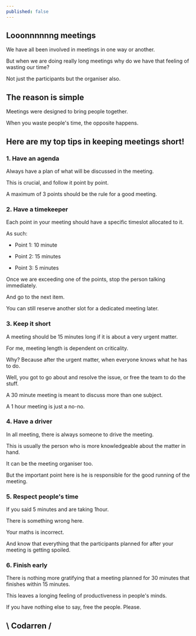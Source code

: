 ```yaml
---
published: false
---
```

## Looonnnnnng meetings

We have all been involved in meetings in one way or another.

But when we are doing really long meetings why do we have that feeling of wasting our time?

Not just the participants but the organiser also.

## The reason is simple

Meetings were designed to bring people together.

When you waste people's time, the opposite happens.

## Here are my top tips in keeping meetings short!
### 1. Have an agenda
Always have a plan of what will be discussed in the meeting.

This is crucial, and follow it point by point.

A maximum of 3 points should be the rule for a good meeting.

### 2. Have a timekeeper
Each point in your meeting should have a specific timeslot allocated to it.

As such:

- Point 1: 10 minute

- Point 2: 15 minutes

- Point 3: 5 minutes

Once we are exceeding one of the points, stop the person talking immediately.

And go to the next item.

You can still reserve another slot for a dedicated meeting later.

### 3. Keep it short
A meeting should be 15 minutes long if it is about a very urgent matter.

For me, meeting length is dependent on criticality.

Why? Because after the urgent matter, when everyone knows what he has to do.

Well, you got to go about and resolve the issue, or free the team to do the stuff.

A 30 minute meeting is meant to discuss more than one subject.

A 1 hour meeting is just a no-no.

### 4. Have a driver
In all meeting, there is always someone to drive the meeting.

This is usually the person who is more knowledgeable about the matter in hand.

It can be the meeting organiser too.

But the important point here is he is responsible for the good running of the meeting.

### 5. Respect people's time
If you said 5 minutes and are taking 1hour.

There is something wrong here.

Your maths is incorrect.

And know that everything that the participants planned for after your meeting is getting spoiled.

### 6. Finish early
There is nothing more gratifying that a meeting planned for 30 minutes that finishes within 15 minutes.

This leaves a longing feeling of productiveness in people's minds.

If you have nothing else to say, free the people. Please.

## \ Codarren /